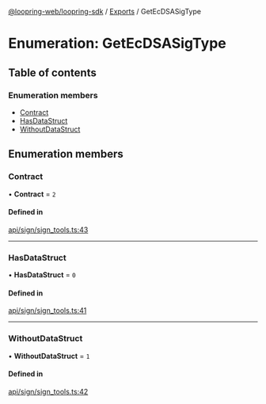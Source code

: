 [@loopring-web/loopring-sdk](../README.md) / [Exports](../modules.md) / GetEcDSASigType

# Enumeration: GetEcDSASigType

## Table of contents

### Enumeration members

- [Contract](GetEcDSASigType.md#contract)
- [HasDataStruct](GetEcDSASigType.md#hasdatastruct)
- [WithoutDataStruct](GetEcDSASigType.md#withoutdatastruct)

## Enumeration members

### Contract

• **Contract** = `2`

#### Defined in

[api/sign/sign_tools.ts:43](https://github.com/Loopring/loopring_sdk/blob/fd60be9/src/api/sign/sign_tools.ts#L43)

___

### HasDataStruct

• **HasDataStruct** = `0`

#### Defined in

[api/sign/sign_tools.ts:41](https://github.com/Loopring/loopring_sdk/blob/fd60be9/src/api/sign/sign_tools.ts#L41)

___

### WithoutDataStruct

• **WithoutDataStruct** = `1`

#### Defined in

[api/sign/sign_tools.ts:42](https://github.com/Loopring/loopring_sdk/blob/fd60be9/src/api/sign/sign_tools.ts#L42)
